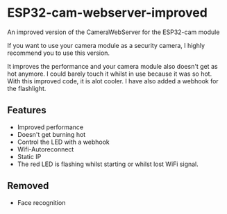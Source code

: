 # ESP32-cam-webserver-improved
An improved version of the CameraWebServer for the ESP32-cam module

If you want to use your camera module as a security camera, I highly recommend you to use this version.

It improves the performance and your camera module also doesn't get as hot anymore.
I could barely touch it whilst in use because it was so hot. With this improved code, it is alot cooler.
I have also added a webhook for the flashlight.

## Features
- Improved performance
- Doesn't get burning hot
- Control the LED with a webhook
- Wifi-Autoreconnect
- Static IP
- The red LED is flashing whilst starting or whilst lost WiFi signal.

## Removed
- Face recognition
